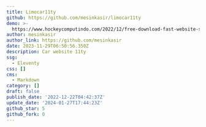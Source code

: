 ```yaml
---
title: Limocar11ty
github: https://github.com/mesinkasir/limocar11ty
demo: >-
  https://www.hockeycomputindo.com/2022/12/free-download-fast-website-seo-car11ty.html
author: mesinkasir
author_link: https://github.com/mesinkasir
date: 2023-11-29T06:50:56.350Z
description: Car website 11ty
ssg:
  - Eleventy
css: []
cms:
  - Markdown
category: []
draft: false
publish_date: '2022-12-22T04:42:37Z'
update_date: '2024-01-27T17:44:23Z'
github_star: 5
github_fork: 0
---
```

